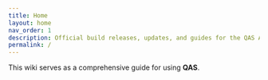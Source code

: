 ```yaml
---
title: Home
layout: home
nav_order: 1
description: Official build releases, updates, and guides for the QAS API.
permalink: /
---
```


This wiki serves as a comprehensive guide for using **QAS**.